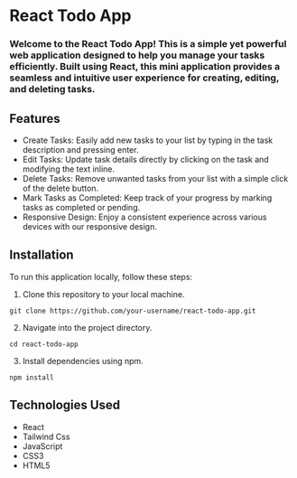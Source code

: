 
# React Todo App
### Welcome to the React Todo App! This is a simple yet powerful web application designed to help you manage your tasks efficiently. Built using React, this mini application provides a seamless and intuitive user experience for creating, editing, and deleting tasks.

## Features
 - Create Tasks: Easily add new tasks to your list by typing in the task description and pressing enter.
 - Edit Tasks: Update task details directly by clicking on the task and modifying the text inline.
 - Delete Tasks: Remove unwanted tasks from your list with a simple click of the delete button.
 - Mark Tasks as Completed: Keep track of your progress by marking tasks as completed or pending.
 - Responsive Design: Enjoy a consistent experience across various devices with our responsive design.
## Installation
To run this application locally, follow these steps:
1. Clone this repository to your local machine.
```
git clone https://github.com/your-username/react-todo-app.git
```
2. Navigate into the project directory.
```
cd react-todo-app
```
3. Install dependencies using npm.
```
npm install
```
## Technologies Used
 - React
 - Tailwind Css
 - JavaScript
 - CSS3
 - HTML5

